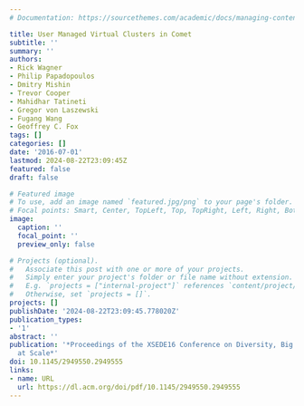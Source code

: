 ```yaml
---
# Documentation: https://sourcethemes.com/academic/docs/managing-content/

title: User Managed Virtual Clusters in Comet
subtitle: ''
summary: ''
authors:
- Rick Wagner
- Philip Papadopoulos
- Dmitry Mishin
- Trevor Cooper
- Mahidhar Tatineti
- Gregor von Laszewski
- Fugang Wang
- Geoffrey C. Fox
tags: []
categories: []
date: '2016-07-01'
lastmod: 2024-08-22T23:09:45Z
featured: false
draft: false

# Featured image
# To use, add an image named `featured.jpg/png` to your page's folder.
# Focal points: Smart, Center, TopLeft, Top, TopRight, Left, Right, BottomLeft, Bottom, BottomRight.
image:
  caption: ''
  focal_point: ''
  preview_only: false

# Projects (optional).
#   Associate this post with one or more of your projects.
#   Simply enter your project's folder or file name without extension.
#   E.g. `projects = ["internal-project"]` references `content/project/deep-learning/index.md`.
#   Otherwise, set `projects = []`.
projects: []
publishDate: '2024-08-22T23:09:45.778020Z'
publication_types:
- '1'
abstract: ''
publication: '*Proceedings of the XSEDE16 Conference on Diversity, Big Data, and Science
  at Scale*'
doi: 10.1145/2949550.2949555
links:
- name: URL
  url: https://dl.acm.org/doi/pdf/10.1145/2949550.2949555
---
```

